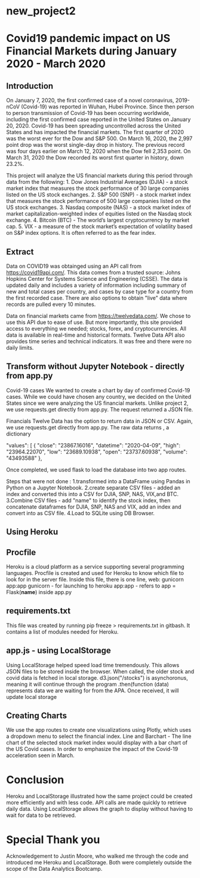 # new_project2
# Covid19 pandemic impact on US Financial Markets during January 2020 - March 2020

## Introduction
On January 7, 2020, the first confirmed case of a novel coronavirus, 2019-nCoV (Covid-19) was reported in
Wuhan, Hubei Province. Since then person to person transmission of Covid-19 has been occurring worldwide, including the first confirmed case reported in the United States on January 20, 2020. Covid-19 has been spreading
uncontrolled across the United States and has impacted the financial markets. The first quarter of 2020 was
the worst ever for the Dow and S&P 500. On March 16, 2020, the 2,997 point drop was the worst single-day drop in history. The previous record was four days earlier on March 12, 2020 when the Dow fell 2,353 point.  On March 31, 2020 the Dow recorded its worst first quarter in history, down 23.2%.

This project will analyze the US financial markets during this period through data from the following:
    1.  Dow Jones Industrial Averages (DJIA) - a stock market index that measures the stock performance of 30 large companies listed on the US stock exchanges.
    2.  S&P 500 (SNP)  - a stock market index that measures the stock performance of 500 large companies listed on the US stock exchanges.
    3. Nasdaq composite (NAS) - a stock market index of market capitalization-weighted index of equities listed on the Nasdaq stock exchange.
    4. Bitcoin (BTC) - The world’s largest cryptocurrency by market cap.
    5. VIX -  a measure of the stock market’s expectation of volatility based on S&P index options. It is often referred to as the fear index.


## Extract
Data on COVID19 was obtainged using an API call from https://covid19api.com/.
This data comes from a trusted source: Johns Hopkins Center for Systems Science and Engineering (CSSE).
The data is updated daily and includes a variety of information including summary of new and total cases per country, and cases by case type for a country from the first recorded case. There are also options to obtain "live" data where records are pulled every 10 minutes.

Data on financial markets came from  https://twelvedata.com/. We chose to use this API due to ease of use. But more importantly, this site provided access to everything we needed; stocks, forex, and cryptocurrencies. All data is available in real-time and historical formats. Twelve Data API also provides time series and technical indicators. It was free and there were no daily limits.


## Transform without Jupyter Notebook - directly from app.py
Covid-19 cases
We wanted to create a chart by day of confirmed Covid-19 cases. While we could have chosen any country, we decided on the United States since we were analyzing the US financial markets. Unlike project 2, we use requests.get directly from app.py. The request returned a JSON file.

Financials
Twelve Data has the option to return data in JSON or CSV. Again, we use requests.get directly from app.py.   The raw data returns , a dictionary 

 "values": [
            {
                "close": "23867.16016",
                "datetime": "2020-04-09",
                "high": "23964.22070",
                "low": "23689.10938",
                "open": "23737.60938",
                "volume": "43493588"
            },

Once completed, we used flask to load the database into two app routes.

Steps that were not done :
1.transformed into a DataFrame using Pandas in Python on a Jupyter Notebook. 
2.create separate CSV files - added an index and converted this into a CSV for DJIA, SNP, NAS, VIX,and BTC.
3.Combine CSV files - add "name" to identify the stock index, then concatenate dataframes for DJIA, SNP, NAS and VIX, add an index and convert into as CSV file.
4.Load to SQLite using DB Browser.

## Using Heroku
## Procfile
Heroku is a cloud platform as a service supporting several programming languages. 
Procfile is created and used for Heroku to know which file to look for in the server file.
Inside this file, there is one line, web: gunicorn app:app
gunicorn - for launching to heroku
app:app - refers to app = Flask(__name__) inside app.py

## requirements.txt
This file was created by running pip freeze > requirements.txt in gitbash. It contains a list of modules needed for Heroku.


## app.js - using LocalStorage
Using LocalStorage helped speed load time tremendously. This allows JSON files to be stored inside the browser. When called, the older stock and covid data is fetched in local storage. 
d3.json("/stocks") is asynchoronus, meaning it will continue through the program
.then(function (data) represents data we are waiting for from the APA. Once received, it will update local storage

## Creating Charts
We use the app routes to create one visualizations using Plotly, which uses a dropdown menu to select the financial index.
Line and Barchart - The line chart of the selected stock market index would display with a bar chart of the US Covid cases. In order to emphasize the impact of the Covid-19 acceleration seen in March. 
    
# Conclusion
Heroku and LocalStorage illustrated how the same project could be created more efficiently and with less code. API calls are made quickly to retrieve daily data. Using LocalStorage allows the graph to display without having to wait for data to be retrieved. 

# Special Thank you
Acknowledgement to Justin Moore, who walked me through the code and introduced me Heroku and LocalStorage.  Both were completely outside the scope of the Data Analytics Bootcamp.